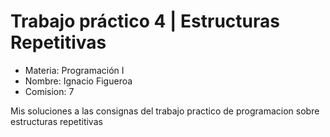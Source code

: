# Trabajo práctico 4 | Estructuras Repetitivas

- Materia: Programación I
- Nombre: Ignacio Figueroa
- Comision: 7

Mis soluciones a las consignas del trabajo practico de programacion sobre estructuras repetitivas

